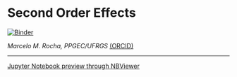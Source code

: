 # Second Order Effects

[![Binder](https://mybinder.org/badge_logo.svg)](https://mybinder.org/v2/gh/mmaiarocha/Jornadas_2020/master)

_Marcelo M. Rocha, PPGEC/UFRGS_ [(ORCID)](https://orcid.org/0000-0001-5640-1020)

---

[Jupyter Notebook preview through NBViewer](https://github.com/mmaiarocha/Jornadas_2020/blob/master/Jornadas_2020.ipynb)
